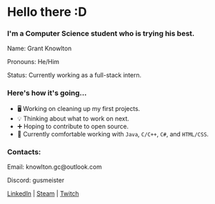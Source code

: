 <h1>Hello there :D</h1>

<h3>I'm a Computer Science student who is trying his best.</h4>
<div>
  <p>Name: Grant Knowlton</p>
  <p>Pronouns: He/Him</p>
  <p>Status: Currently working as a full-stack intern.</p>
</div>

<h3>Here's how it's going...</h3>

+ 🖥️ Working on cleaning up my first projects.
+ 💡 Thinking about what to work on next.
+ ➕ Hoping to contribute to open source.
+ 🧰 Currently comfortable working with `Java`, `C/C++`, `C#`, and `HTML/CSS`.

<div>
  <h3>Contacts:</h3>
  <p>Email: knowlton.gc@outlook.com</p>
  <p>Discord: gusmeister</p>
  <a href="https://www.linkedin.com/in/grant-knowlton" target="_blank">LinkedIn</a>
  |
  <a href="https://steamcommunity.com/id/Notlwonk" target="_blank">Steam</a>
  |
  <a href="https://twitch.tv/gusmeister1" target="_blank">Twitch</a>
</div>
